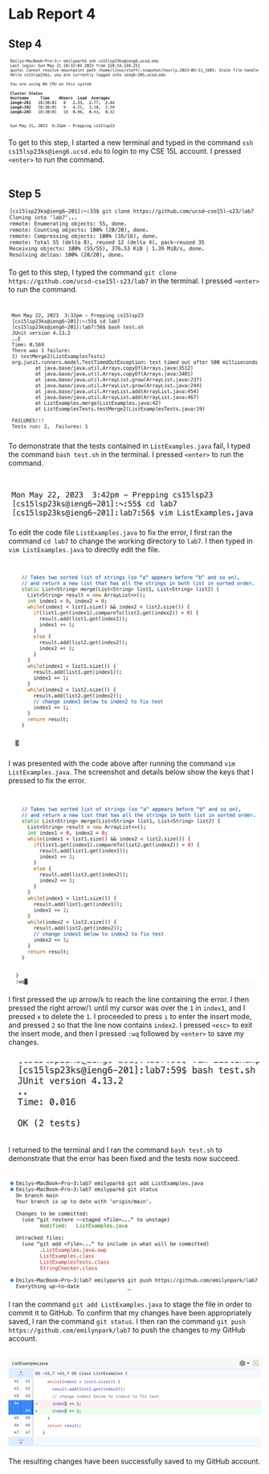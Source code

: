 # Lab Report 4

## Step 4
![Image](Step4.png)
<br><br>To get to this step, I started a new terminal and typed in the command `ssh cs15lsp23ks@ieng6.ucsd.edu` to login to my CSE 15L account. I pressed `<enter>` to run the command.</br></br>

## Step 5
![Image](Step5.png)
<br><br>To get to this step, I typed the command `git clone https://github.com/ucsd-cse15l-s23/lab7` in the terminal. I pressed `<enter>` to run the command.</br></br>

![Image](Step6.png)
<br><br>To demonstrate that the tests contained in `ListExamples.java` fail, I typed the command `bash test.sh` in the terminal. I pressed `<enter>` to run the command.</br></br>

![Image](Step7-1.png)
<br><br>To edit the code file `ListExamples.java` to fix the error, I first ran the command `cd lab7` to change the working directory to `lab7`. I then typed in `vim ListExamples.java` to directly edit the file.</br></br>

![Image](Step7-2.png)
<br><br>I was presented with the code above after running the command `vim ListExamples.java`. The screenshot and details below show the keys that I pressed to fix the error.</br></br>

![Image](Step7-3.png)
<br><br>I first pressed the up arrow/`k` to reach the line containing the error.  I then pressed the right arrow/`l` until my cursor was over the `1` in `index1`, and I pressed `x` to delete the `1`. I proceeded to press `i` to enter the insert mode, and pressed `2` so that the line now contains `index2`. I pressed `<esc>` to exit the insert mode, and then I pressed `:wq` followed by `<enter>` to save my changes.</br></br>

![Image](Step8.png)
<br><br>I returned to the terminal and I ran the command `bash test.sh` to demonstrate that the error has been fixed and the tests now succeed.</br></br>

![Image](Step9-1.png)
<br><br>I ran the command `git add ListExamples.java` to stage the file in order to commit it to GitHub. To confirm that my changes have been appropriately saved, I ran the command `git status`. I then ran the command `git push https://github.com/emilynpark/lab7` to push the changes to my GitHub account.</br></br>

![Image](Step9-2.png)
<br><br>The resulting changes have been successfully saved to my GitHub account.</br></br>
